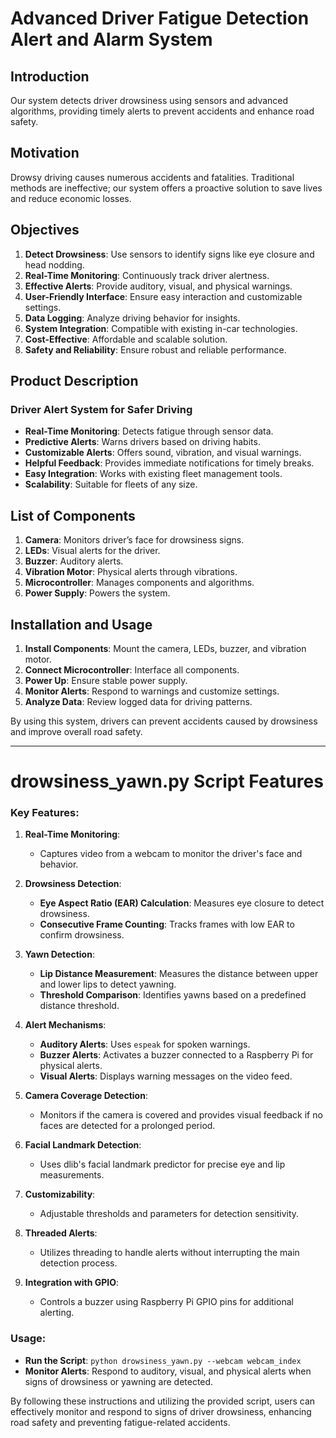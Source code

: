 # Advanced Driver Fatigue Detection Alert and Alarm System

## Introduction
Our system detects driver drowsiness using sensors and advanced algorithms, providing timely alerts to prevent accidents and enhance road safety.

## Motivation
Drowsy driving causes numerous accidents and fatalities. Traditional methods are ineffective; our system offers a proactive solution to save lives and reduce economic losses.

## Objectives
1. **Detect Drowsiness**: Use sensors to identify signs like eye closure and head nodding.
2. **Real-Time Monitoring**: Continuously track driver alertness.
3. **Effective Alerts**: Provide auditory, visual, and physical warnings.
4. **User-Friendly Interface**: Ensure easy interaction and customizable settings.
5. **Data Logging**: Analyze driving behavior for insights.
6. **System Integration**: Compatible with existing in-car technologies.
7. **Cost-Effective**: Affordable and scalable solution.
8. **Safety and Reliability**: Ensure robust and reliable performance.

## Product Description
### Driver Alert System for Safer Driving
- **Real-Time Monitoring**: Detects fatigue through sensor data.
- **Predictive Alerts**: Warns drivers based on driving habits.
- **Customizable Alerts**: Offers sound, vibration, and visual warnings.
- **Helpful Feedback**: Provides immediate notifications for timely breaks.
- **Easy Integration**: Works with existing fleet management tools.
- **Scalability**: Suitable for fleets of any size.

## List of Components
1. **Camera**: Monitors driver’s face for drowsiness signs.
2. **LEDs**: Visual alerts for the driver.
3. **Buzzer**: Auditory alerts.
4. **Vibration Motor**: Physical alerts through vibrations.
5. **Microcontroller**: Manages components and algorithms.
6. **Power Supply**: Powers the system.

## Installation and Usage
1. **Install Components**: Mount the camera, LEDs, buzzer, and vibration motor.
2. **Connect Microcontroller**: Interface all components.
3. **Power Up**: Ensure stable power supply.
4. **Monitor Alerts**: Respond to warnings and customize settings.
5. **Analyze Data**: Review logged data for driving patterns.

By using this system, drivers can prevent accidents caused by drowsiness and improve overall road safety.

---

# drowsiness_yawn.py Script Features

### Key Features:
1. **Real-Time Monitoring**:
   - Captures video from a webcam to monitor the driver's face and behavior.
   
2. **Drowsiness Detection**:
   - **Eye Aspect Ratio (EAR) Calculation**: Measures eye closure to detect drowsiness.
   - **Consecutive Frame Counting**: Tracks frames with low EAR to confirm drowsiness.

3. **Yawn Detection**:
   - **Lip Distance Measurement**: Measures the distance between upper and lower lips to detect yawning.
   - **Threshold Comparison**: Identifies yawns based on a predefined distance threshold.

4. **Alert Mechanisms**:
   - **Auditory Alerts**: Uses `espeak` for spoken warnings.
   - **Buzzer Alerts**: Activates a buzzer connected to a Raspberry Pi for physical alerts.
   - **Visual Alerts**: Displays warning messages on the video feed.

5. **Camera Coverage Detection**:
   - Monitors if the camera is covered and provides visual feedback if no faces are detected for a prolonged period.

6. **Facial Landmark Detection**:
   - Uses dlib's facial landmark predictor for precise eye and lip measurements.

7. **Customizability**:
   - Adjustable thresholds and parameters for detection sensitivity.

8. **Threaded Alerts**:
   - Utilizes threading to handle alerts without interrupting the main detection process.

9. **Integration with GPIO**:
   - Controls a buzzer using Raspberry Pi GPIO pins for additional alerting.

### Usage:
- **Run the Script**: `python drowsiness_yawn.py --webcam webcam_index`
- **Monitor Alerts**: Respond to auditory, visual, and physical alerts when signs of drowsiness or yawning are detected.

By following these instructions and utilizing the provided script, users can effectively monitor and respond to signs of driver drowsiness, enhancing road safety and preventing fatigue-related accidents.
